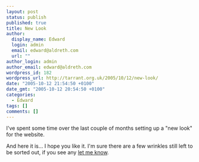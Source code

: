 ```yaml
---
layout: post
status: publish
published: true
title: New Look
author:
  display_name: Edward
  login: admin
  email: edward@aldreth.com
  url: ""
author_login: admin
author_email: edward@aldreth.com
wordpress_id: 182
wordpress_url: http://tarrant.org.uk/2005/10/12/new-look/
date: "2005-10-12 21:54:50 +0100"
date_gmt: "2005-10-12 20:54:50 +0100"
categories:
  - Edward
tags: []
comments: []
---
```


I\'ve spent some time over the last couple of months setting up a \"new
look\" for the website.

And here it is... I hope you like it. I\'m sure there are a few wrinkles
still left to be sorted out, if you see any [let me know][1].



[1]: https://tarrant.org.uk/contact/
